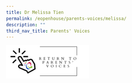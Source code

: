 ```yaml
---
title: Dr Melissa Tien
permalink: /eopenhouse/parents-voices/melissa/
description: ""
third_nav_title: Parents' Voices
---
```

<p><a href="https://staging.d3haevm43m8pfu.amplifyapp.com/eopenhouse/parents-voices/">
<img style="width:45%" src="/images/return%20parent%20voice.png">
</a></p>
